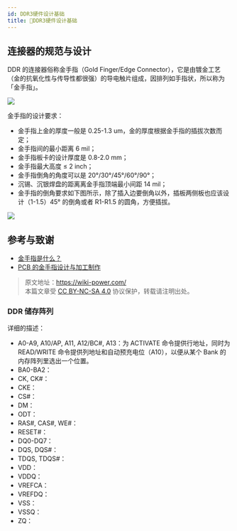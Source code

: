 ```yaml
---
id: DDR3硬件设计基础
title: 🚧DDR3硬件设计基础
---
```


## 连接器的规范与设计

DDR 的连接器俗称金手指（Gold Finger/Edge Connector），它是由镀金工艺（金的抗氧化性与传导性都很强）的导电触片组成，因排列如手指状，所以称为「金手指」。

![](https://wiki-media-1253965369.cos.ap-guangzhou.myqcloud.com/img/20200226143912.png)

金手指的设计要求：

- 金手指上金的厚度一般是 0.25-1.3 um，金的厚度根据金手指的插拔次数而定；
- 金手指间的最小距离 6 mil；
- 金手指板卡的设计厚度是 0.8-2.0 mm；
- 金手指最大高度 ≤ 2 inch；
- 金手指倒角的角度可以是 20°/30°/45°/60°/90°；
- 沉锡、沉银焊盘的距离离金手指顶端最小间距 14 mil；
- 金手指的倒角要求如下图所示，除了插入边要倒角以外，插板两侧板也应该设计（1-1.5）45° 的倒角或者 R1-R1.5 的圆角，方便插拔。

![](https://wiki-media-1253965369.cos.ap-guangzhou.myqcloud.com/img/20200226144135.png)

## 参考与致谢

- [金手指是什么？](https://mp.weixin.qq.com/s?__biz=MjM5NTEwMzgzMQ==&mid=2649269244&idx=2&sn=ca73ef4b3734b41d59ab1e14bcb6623a&chksm=bee196c489961fd25380547dcc36f7ff6c129ffd2382a460d432f6152782ab347f7118cf233e&mpshare=1&scene=1&srcid=&sharer_sharetime=1582689705345&sharer_shareid=57baeb2b96d0cff9b17ac2c15b36602b&key=c7906fbfc53fe5d7bc99093e125472fc5bf7bce47f6e60a292ce9c07c4c99bd1855651114bf5b1f7f41907fbbedf35ee741ee5fbca484d64380c1486cc70f0946f35eadff73993f9cbab7af47b3b6e56&ascene=1&uin=MTk5MDUwOTA0Mg%3D%3D&devicetype=Windows+10&version=62080079&lang=zh_CN&exportkey=A%2BV%2F1nGsX3dWAdVVwb3gU4A%3D&pass_ticket=9Co0R2f8RJ%2BAEY%2FRlXB3p4L%2BjB3NsANRp2QCMNR1ZRpWYbXz9Y2XhUZog5FHSu%2Fm)
- [PCB 的金手指设计与加工制作](https://mp.weixin.qq.com/s?__biz=MzA3NTEzODc2Mg==&mid=2651875943&idx=1&sn=e2d707f5af6371740cc9d6512434ca0e&chksm=8491d9c2b3e650d4b597d19d9956449156b64e69e7270c2370ef4dfc40aaab6ee09ea4e690f9&mpshare=1&scene=1&srcid=&sharer_sharetime=1582831875991&sharer_shareid=57baeb2b96d0cff9b17ac2c15b36602b&key=039e41916f0c5b3112996dc0d3d118480fc4471f799c219533de763261185bac35959a99889118a8c749bcca85a2ab1c07491a572297d5281cb91702606e77b45ab7547c5d031fdef888c6ae1860c17d&ascene=1&uin=MTk5MDUwOTA0Mg%3D%3D&devicetype=Windows+10&version=62080079&lang=zh_CN&exportkey=A3n60iUGoPLNJyA6X6FXphE%3D&pass_ticket=z4ox3f8nl73K2MPu0EBLLe%2FAru4MK%2B7c3EfDVNQbWWoZL0WujjMAwkBNocQsOmu8)

> 原文地址：<https://wiki-power.com/>  
> 本篇文章受 [CC BY-NC-SA 4.0](https://creativecommons.org/licenses/by/4.0/deed.zh) 协议保护，转载请注明出处。


### DDR 储存阵列

详细的描述：

- A0-A9, A10/AP, A11, A12/BC#, A13：为 ACTIVATE 命令提供行地址，同时为 READ/WRITE 命令提供列地址和自动预充电位（A10），以便从某个 Bank 的内存阵列里选出一个位置。
- BA0-BA2：
- CK, CK#：
- CKE：
- CS#：
- DM：
- ODT：
- RAS#, CAS#, WE#：
- RESET#：
- DQ0-DQ7：
- DQS, DQS#：
- TDQS, TDQS#：
- VDD：
- VDDQ：
- VREFCA：
- VREFDQ：
- VSS：
- VSSQ：
- ZQ：
